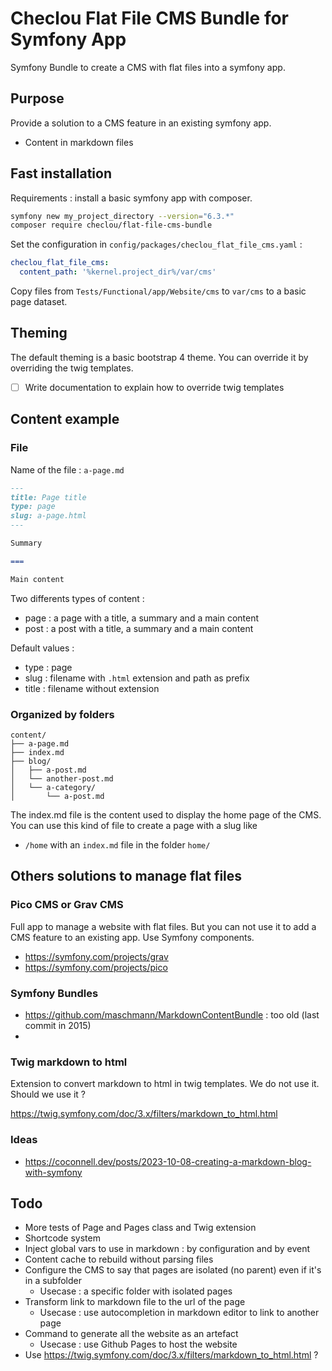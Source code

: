 # Checlou Flat File CMS Bundle for Symfony App

Symfony Bundle to create a CMS with flat files into a symfony app.

## Purpose

Provide a solution to a CMS feature in an existing symfony app.

- Content in markdown files

## Fast installation

Requirements : install a basic symfony app with composer.

```bash
symfony new my_project_directory --version="6.3.*"
composer require checlou/flat-file-cms-bundle
```

Set the configuration in `config/packages/checlou_flat_file_cms.yaml` :

```yaml
checlou_flat_file_cms:
  content_path: '%kernel.project_dir%/var/cms'
```

Copy files from `Tests/Functional/app/Website/cms` to `var/cms` to a basic page dataset.

## Theming

The default theming is a basic bootstrap 4 theme. You can override it by overriding the twig templates.

- [ ] Write documentation to explain how to override twig templates

## Content example

### File

Name of the file : `a-page.md`

```markdown
---
title: Page title
type: page
slug: a-page.html
---

Summary

===

Main content
```

Two differents types of content :

- page : a page with a title, a summary and a main content
- post : a post with a title, a summary and a main content

Default values :

- type : page
- slug : filename with `.html` extension and path as prefix
- title : filename without extension

### Organized by folders

```
content/
├── a-page.md
├── index.md
├── blog/
│   ├── a-post.md
│   └── another-post.md
│   └── a-category/
│       └── a-post.md
```

The index.md file is the content used to display the home page of the CMS. You can use this kind of file to create a page with a slug like 

- `/home` with an `index.md` file in the folder `home/`

## Others solutions to manage flat files

### Pico CMS or Grav CMS

Full app to manage a website with flat files. But you can not use it to add a CMS feature to an existing app.
Use Symfony components.

- https://symfony.com/projects/grav
- https://symfony.com/projects/pico

### Symfony Bundles

- https://github.com/maschmann/MarkdownContentBundle : too old (last commit in 2015)
- 

### Twig markdown to html

Extension to convert markdown to html in twig templates. We do not use it. Should we use it ?

https://twig.symfony.com/doc/3.x/filters/markdown_to_html.html

### Ideas

- https://coconnell.dev/posts/2023-10-08-creating-a-markdown-blog-with-symfony

## Todo

- More tests of Page and Pages class and Twig extension
- Shortcode system
- Inject global vars to use in markdown : by configuration and by event
- Content cache to rebuild without parsing files
- Configure the CMS to say that pages are isolated (no parent) even if it's in a subfolder
  - Usecase : a specific folder with isolated pages
- Transform link to markdown file to the url of the page
  - Usecase : use autocompletion in markdown editor to link to another page
- Command to generate all the website as an artefact
  - Usecase : use Github Pages to host the website
- Use https://twig.symfony.com/doc/3.x/filters/markdown_to_html.html ?